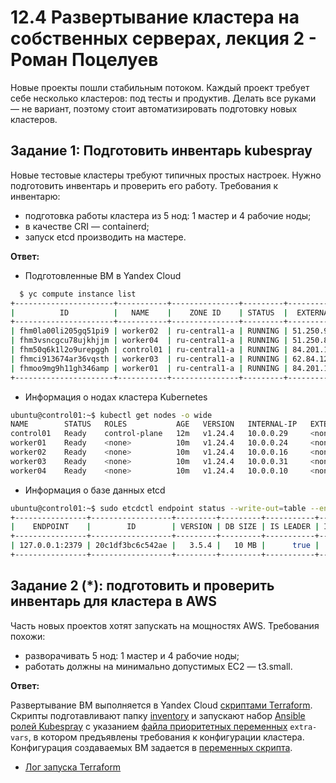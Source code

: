 # 12.4 Развертывание кластера на собственных серверах, лекция 2 - Роман Поцелуев

Новые проекты пошли стабильным потоком. Каждый проект требует себе несколько кластеров: под тесты и продуктив. Делать все руками — не вариант, поэтому стоит автоматизировать подготовку новых кластеров.

## Задание 1: Подготовить инвентарь kubespray
Новые тестовые кластеры требуют типичных простых настроек. Нужно подготовить инвентарь и проверить его работу. Требования к инвентарю:
* подготовка работы кластера из 5 нод: 1 мастер и 4 рабочие ноды;
* в качестве CRI — containerd;
* запуск etcd производить на мастере.

**Ответ:**

* Подготовленные ВМ в Yandex Cloud

```BASH
  $ yc compute instance list
+----------------------+-----------+---------------+---------+---------------+-------------+
|          ID          |   NAME    |    ZONE ID    | STATUS  |  EXTERNAL IP  | INTERNAL IP |
+----------------------+-----------+---------------+---------+---------------+-------------+
| fhm0la00li205gq51pi9 | worker02  | ru-central1-a | RUNNING | 51.250.92.36  | 10.0.0.16   |
| fhm3vsncgcu78ujkhjjm | worker04  | ru-central1-a | RUNNING | 51.250.80.220 | 10.0.0.10   |
| fhm50q6k1l2o9urepggh | control01 | ru-central1-a | RUNNING | 84.201.135.70 | 10.0.0.29   |
| fhmci913674ar36vqsth | worker03  | ru-central1-a | RUNNING | 62.84.126.105 | 10.0.0.31   |
| fhmoo9mg9h11gh346amp | worker01  | ru-central1-a | RUNNING | 84.201.135.72 | 10.0.0.24   |
+----------------------+-----------+---------------+---------+---------------+-------------+
```

* Информация о нодах кластера Kubernetes

```BASH
ubuntu@control01:~$ kubectl get nodes -o wide
NAME        STATUS   ROLES           AGE   VERSION   INTERNAL-IP   EXTERNAL-IP   OS-IMAGE             KERNEL-VERSION      CONTAINER-RUNTIME
control01   Ready    control-plane   12m   v1.24.4   10.0.0.29     <none>        Ubuntu 20.04.4 LTS   5.4.0-124-generic   containerd://1.6.8
worker01    Ready    <none>          10m   v1.24.4   10.0.0.24     <none>        Ubuntu 20.04.4 LTS   5.4.0-124-generic   containerd://1.6.8
worker02    Ready    <none>          10m   v1.24.4   10.0.0.16     <none>        Ubuntu 20.04.4 LTS   5.4.0-124-generic   containerd://1.6.8
worker03    Ready    <none>          10m   v1.24.4   10.0.0.31     <none>        Ubuntu 20.04.4 LTS   5.4.0-124-generic   containerd://1.6.8
worker04    Ready    <none>          10m   v1.24.4   10.0.0.10     <none>        Ubuntu 20.04.4 LTS   5.4.0-124-generic   containerd://1.6.8
```

* Информация о базе данных etcd

```BASH
ubuntu@control01:~$ sudo etcdctl endpoint status --write-out=table --endpoints=127.0.0.1:2379 --cacert=/etc/ssl/etcd/ssl/ca.pem --cert=/etc/ssl/etcd/ssl/node-control01.pem --key=/etc/ssl/etcd/ssl/node-control01-key.pem 
+----------------+------------------+---------+---------+-----------+------------+-----------+------------+--------------------+--------+
|    ENDPOINT    |        ID        | VERSION | DB SIZE | IS LEADER | IS LEARNER | RAFT TERM | RAFT INDEX | RAFT APPLIED INDEX | ERRORS |
+----------------+------------------+---------+---------+-----------+------------+-----------+------------+--------------------+--------+
| 127.0.0.1:2379 | 20c1df3bc6c542ae |   3.5.4 |   10 MB |      true |      false |         3 |       4962 |               4962 |        |
+----------------+------------------+---------+---------+-----------+------------+-----------+------------+--------------------+--------+
```

## Задание 2 (*): подготовить и проверить инвентарь для кластера в AWS
Часть новых проектов хотят запускать на мощностях AWS. Требования похожи:
* разворачивать 5 нод: 1 мастер и 4 рабочие ноды;
* работать должны на минимально допустимых EC2 — t3.small.

**Ответ:**

Развертывание ВМ выполняется в Yandex Cloud [скриптами Terraform](./src/terraform/). Скрипты подготавливают папку [inventory](./src/terraform/inventory.tf) и запускают набор [Ansible ролей Kubespray](./src/terraform/ansible.tf) с указанием [файла приоритетных переменных](./src/terraform/inventory/extra_vars.yml) `extra-vars`, в котором предъявлены требования к конфигурации кластера. Конфигурация создаваемых ВМ задается в [переменных скрипта](./src/terraform/variables.tf).

* [Лог запуска Terraform](./src/terraform/14-4-terraform.out)
